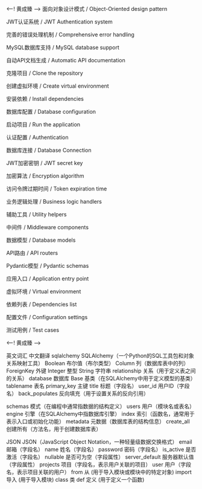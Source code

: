 
<--! 黄成臻 -->
面向对象设计模式 / Object-Oriented design pattern

JWT认证系统 / JWT Authentication system

完善的错误处理机制 / Comprehensive error handling

MySQL数据库支持 / MySQL database support

自动API文档生成 / Automatic API documentation

克隆项目 / Clone the repository

创建虚拟环境 / Create virtual environment

安装依赖 / Install dependencies

数据库配置 / Database configuration

启动项目 / Run the application

认证配置 / Authentication

数据库连接 / Database Connection

JWT加密密钥 / JWT secret key

加密算法 / Encryption algorithm

访问令牌过期时间 / Token expiration time

业务逻辑处理 / Business logic handlers

辅助工具 / Utility helpers

中间件 / Middleware components

数据模型 / Database models

API路由 / API routers

Pydantic模型 / Pydantic schemas

应用入口 / Application entry point

虚拟环境 / Virtual environment

依赖列表 / Dependencies list

配置文件 / Configuration settings

测试用例 / Test cases

<--! 黄成臻 -->

<!-- by 2205308010338蒙思勇 -->
英文词汇	    中文翻译
sqlalchemy	    SQLAlchemy（一个Python的SQL工具包和对象关系映射工具）
Boolean	        布尔值（布尔类型）
Column	        列（数据库表中的列）
ForeignKey	    外键
Integer	        整型
String	        字符串
relationship	关系（用于定义表之间的关系）
database	    数据库
Base	        基类（在SQLAlchemy中用于定义模型的基类）
tablename	    表名
primary_key	    主键
title	        标题（字段名）
user_id	        用户ID（字段名）
back_populates	反向填充（用于设置关系的反向引用）

schemas	        模式（在编程中通常指数据的结构定义）
users	        用户（模块名或表名）
engine	        引擎（在SQLAlchemy中指数据库引擎）
index	        索引（函数名，通常用于表示入口或初始化功能）
metadata	    元数据（数据库表的结构信息）
create_all	    创建所有（方法名，用于创建数据库表）

JSON	        JSON（JavaScript Object Notation，一种轻量级数据交换格式）
email	        邮箱（字段名）
name	        姓名（字段名）
password	    密码（字段名）
is_active	    是否激活（字段名）
nullable	    是否可为空（字段属性）
server_default	服务器默认值（字段属性）
projects	    项目（字段名，表示用户关联的项目）
user	        用户（字段名，表示项目关联的用户）
from	        从 (用于导入模块或模块中的特定对象)
import	        导入 (用于导入模块)
class	        类
def	            定义 (用于定义一个函数)
<!-- by 2205308010338蒙思勇 -->


